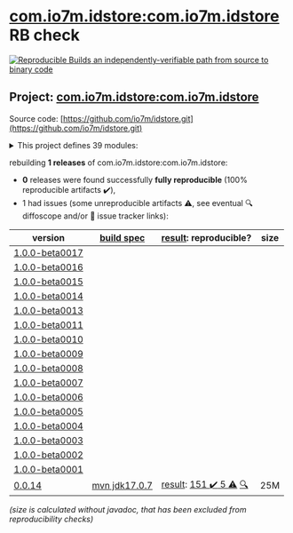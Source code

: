 [com.io7m.idstore:com.io7m.idstore](https://central.sonatype.com/artifact/com.io7m.idstore/com.io7m.idstore/0.0.14/versions) RB check
=======

[![Reproducible Builds](https://reproducible-builds.org/images/logos/rb.svg) an independently-verifiable path from source to binary code](https://reproducible-builds.org/)

## Project: [com.io7m.idstore:com.io7m.idstore](https://central.sonatype.com/artifact/com.io7m.idstore/com.io7m.idstore/0.0.14/versions)

Source code: [https://github.com/io7m/idstore.git](https://github.com/io7m/idstore.git)

<details><summary>This project defines 39 modules:</summary>

* [com.io7m.idstore:com.io7m.idstore](https://central.sonatype.com/artifact/com.io7m.idstore/com.io7m.idstore/0.0.14)
* [com.io7m.idstore:com.io7m.idstore.admin_client](https://central.sonatype.com/artifact/com.io7m.idstore/com.io7m.idstore.admin_client/0.0.14)
* [com.io7m.idstore:com.io7m.idstore.admin_client.api](https://central.sonatype.com/artifact/com.io7m.idstore/com.io7m.idstore.admin_client.api/0.0.14)
* [com.io7m.idstore:com.io7m.idstore.database.api](https://central.sonatype.com/artifact/com.io7m.idstore/com.io7m.idstore.database.api/0.0.14)
* [com.io7m.idstore:com.io7m.idstore.database.postgres](https://central.sonatype.com/artifact/com.io7m.idstore/com.io7m.idstore.database.postgres/0.0.14)
* [com.io7m.idstore:com.io7m.idstore.documentation](https://central.sonatype.com/artifact/com.io7m.idstore/com.io7m.idstore.documentation/0.0.14)
* [com.io7m.idstore:com.io7m.idstore.error_codes](https://central.sonatype.com/artifact/com.io7m.idstore/com.io7m.idstore.error_codes/0.0.14)
* [com.io7m.idstore:com.io7m.idstore.model](https://central.sonatype.com/artifact/com.io7m.idstore/com.io7m.idstore.model/0.0.14)
* [com.io7m.idstore:com.io7m.idstore.protocol.admin](https://central.sonatype.com/artifact/com.io7m.idstore/com.io7m.idstore.protocol.admin/0.0.14)
* [com.io7m.idstore:com.io7m.idstore.protocol.admin.cb](https://central.sonatype.com/artifact/com.io7m.idstore/com.io7m.idstore.protocol.admin.cb/0.0.14)
* [com.io7m.idstore:com.io7m.idstore.protocol.api](https://central.sonatype.com/artifact/com.io7m.idstore/com.io7m.idstore.protocol.api/0.0.14)
* [com.io7m.idstore:com.io7m.idstore.protocol.user](https://central.sonatype.com/artifact/com.io7m.idstore/com.io7m.idstore.protocol.user/0.0.14)
* [com.io7m.idstore:com.io7m.idstore.protocol.user.cb](https://central.sonatype.com/artifact/com.io7m.idstore/com.io7m.idstore.protocol.user.cb/0.0.14)
* [com.io7m.idstore:com.io7m.idstore.server.admin_v1](https://central.sonatype.com/artifact/com.io7m.idstore/com.io7m.idstore.server.admin_v1/0.0.14)
* [com.io7m.idstore:com.io7m.idstore.server.api](https://central.sonatype.com/artifact/com.io7m.idstore/com.io7m.idstore.server.api/0.0.14)
* [com.io7m.idstore:com.io7m.idstore.server.controller](https://central.sonatype.com/artifact/com.io7m.idstore/com.io7m.idstore.server.controller/0.0.14)
* [com.io7m.idstore:com.io7m.idstore.server.http](https://central.sonatype.com/artifact/com.io7m.idstore/com.io7m.idstore.server.http/0.0.14)
* [com.io7m.idstore:com.io7m.idstore.server.main](https://central.sonatype.com/artifact/com.io7m.idstore/com.io7m.idstore.server.main/0.0.14)
* [com.io7m.idstore:com.io7m.idstore.server.security](https://central.sonatype.com/artifact/com.io7m.idstore/com.io7m.idstore.server.security/0.0.14)
* [com.io7m.idstore:com.io7m.idstore.server.service.branding](https://central.sonatype.com/artifact/com.io7m.idstore/com.io7m.idstore.server.service.branding/0.0.14)
* [com.io7m.idstore:com.io7m.idstore.server.service.clock](https://central.sonatype.com/artifact/com.io7m.idstore/com.io7m.idstore.server.service.clock/0.0.14)
* [com.io7m.idstore:com.io7m.idstore.server.service.configuration](https://central.sonatype.com/artifact/com.io7m.idstore/com.io7m.idstore.server.service.configuration/0.0.14)
* [com.io7m.idstore:com.io7m.idstore.server.service.mail](https://central.sonatype.com/artifact/com.io7m.idstore/com.io7m.idstore.server.service.mail/0.0.14)
* [com.io7m.idstore:com.io7m.idstore.server.service.maintenance](https://central.sonatype.com/artifact/com.io7m.idstore/com.io7m.idstore.server.service.maintenance/0.0.14)
* [com.io7m.idstore:com.io7m.idstore.server.service.ratelimit](https://central.sonatype.com/artifact/com.io7m.idstore/com.io7m.idstore.server.service.ratelimit/0.0.14)
* [com.io7m.idstore:com.io7m.idstore.server.service.reqlimit](https://central.sonatype.com/artifact/com.io7m.idstore/com.io7m.idstore.server.service.reqlimit/0.0.14)
* [com.io7m.idstore:com.io7m.idstore.server.service.sessions](https://central.sonatype.com/artifact/com.io7m.idstore/com.io7m.idstore.server.service.sessions/0.0.14)
* [com.io7m.idstore:com.io7m.idstore.server.service.telemetry.api](https://central.sonatype.com/artifact/com.io7m.idstore/com.io7m.idstore.server.service.telemetry.api/0.0.14)
* [com.io7m.idstore:com.io7m.idstore.server.service.telemetry.otp](https://central.sonatype.com/artifact/com.io7m.idstore/com.io7m.idstore.server.service.telemetry.otp/0.0.14)
* [com.io7m.idstore:com.io7m.idstore.server.service.templating](https://central.sonatype.com/artifact/com.io7m.idstore/com.io7m.idstore.server.service.templating/0.0.14)
* [com.io7m.idstore:com.io7m.idstore.server.service.verdant](https://central.sonatype.com/artifact/com.io7m.idstore/com.io7m.idstore.server.service.verdant/0.0.14)
* [com.io7m.idstore:com.io7m.idstore.server.user_v1](https://central.sonatype.com/artifact/com.io7m.idstore/com.io7m.idstore.server.user_v1/0.0.14)
* [com.io7m.idstore:com.io7m.idstore.server.user_view](https://central.sonatype.com/artifact/com.io7m.idstore/com.io7m.idstore.server.user_view/0.0.14)
* [com.io7m.idstore:com.io7m.idstore.server.vanilla](https://central.sonatype.com/artifact/com.io7m.idstore/com.io7m.idstore.server.vanilla/0.0.14)
* [com.io7m.idstore:com.io7m.idstore.tests](https://central.sonatype.com/artifact/com.io7m.idstore/com.io7m.idstore.tests/0.0.14)
* [com.io7m.idstore:com.io7m.idstore.tests.arbitraries](https://central.sonatype.com/artifact/com.io7m.idstore/com.io7m.idstore.tests.arbitraries/0.0.14)
* [com.io7m.idstore:com.io7m.idstore.tests.extensions](https://central.sonatype.com/artifact/com.io7m.idstore/com.io7m.idstore.tests.extensions/0.0.14)
* [com.io7m.idstore:com.io7m.idstore.user_client](https://central.sonatype.com/artifact/com.io7m.idstore/com.io7m.idstore.user_client/0.0.14)
* [com.io7m.idstore:com.io7m.idstore.user_client.api](https://central.sonatype.com/artifact/com.io7m.idstore/com.io7m.idstore.user_client.api/0.0.14)
</details>

rebuilding **1 releases** of com.io7m.idstore:com.io7m.idstore:
- **0** releases were found successfully **fully reproducible** (100% reproducible artifacts :heavy_check_mark:),
- 1 had issues (some unreproducible artifacts :warning:, see eventual :mag: diffoscope and/or :memo: issue tracker links):

| version | [build spec](/BUILDSPEC.md) | [result](https://reproducible-builds.org/docs/jvm/): reproducible? | size |
| -- | --------- | ------ | -- |
| [1.0.0-beta0017](https://central.sonatype.com/artifact/com.io7m.idstore/com.io7m.idstore/1.0.0-beta0017/pom) | | | |
| [1.0.0-beta0016](https://central.sonatype.com/artifact/com.io7m.idstore/com.io7m.idstore/1.0.0-beta0016/pom) | | | |
| [1.0.0-beta0015](https://central.sonatype.com/artifact/com.io7m.idstore/com.io7m.idstore/1.0.0-beta0015/pom) | | | |
| [1.0.0-beta0014](https://central.sonatype.com/artifact/com.io7m.idstore/com.io7m.idstore/1.0.0-beta0014/pom) | | | |
| [1.0.0-beta0013](https://central.sonatype.com/artifact/com.io7m.idstore/com.io7m.idstore/1.0.0-beta0013/pom) | | | |
| [1.0.0-beta0011](https://central.sonatype.com/artifact/com.io7m.idstore/com.io7m.idstore/1.0.0-beta0011/pom) | | | |
| [1.0.0-beta0010](https://central.sonatype.com/artifact/com.io7m.idstore/com.io7m.idstore/1.0.0-beta0010/pom) | | | |
| [1.0.0-beta0009](https://central.sonatype.com/artifact/com.io7m.idstore/com.io7m.idstore/1.0.0-beta0009/pom) | | | |
| [1.0.0-beta0008](https://central.sonatype.com/artifact/com.io7m.idstore/com.io7m.idstore/1.0.0-beta0008/pom) | | | |
| [1.0.0-beta0007](https://central.sonatype.com/artifact/com.io7m.idstore/com.io7m.idstore/1.0.0-beta0007/pom) | | | |
| [1.0.0-beta0006](https://central.sonatype.com/artifact/com.io7m.idstore/com.io7m.idstore/1.0.0-beta0006/pom) | | | |
| [1.0.0-beta0005](https://central.sonatype.com/artifact/com.io7m.idstore/com.io7m.idstore/1.0.0-beta0005/pom) | | | |
| [1.0.0-beta0004](https://central.sonatype.com/artifact/com.io7m.idstore/com.io7m.idstore/1.0.0-beta0004/pom) | | | |
| [1.0.0-beta0003](https://central.sonatype.com/artifact/com.io7m.idstore/com.io7m.idstore/1.0.0-beta0003/pom) | | | |
| [1.0.0-beta0002](https://central.sonatype.com/artifact/com.io7m.idstore/com.io7m.idstore/1.0.0-beta0002/pom) | | | |
| [1.0.0-beta0001](https://central.sonatype.com/artifact/com.io7m.idstore/com.io7m.idstore/1.0.0-beta0001/pom) | | | |
| [0.0.14](https://central.sonatype.com/artifact/com.io7m.idstore/com.io7m.idstore/0.0.14/pom) | [mvn jdk17.0.7](com.io7m.idstore-0.0.14.buildspec) | [result](com.io7m.idstore-0.0.14.buildinfo): [151 :heavy_check_mark:  5 :warning:](com.io7m.idstore-0.0.14.buildcompare) [:mag:](com.io7m.idstore-0.0.14.diffoscope) | 25M |

<i>(size is calculated without javadoc, that has been excluded from reproducibility checks)</i>
